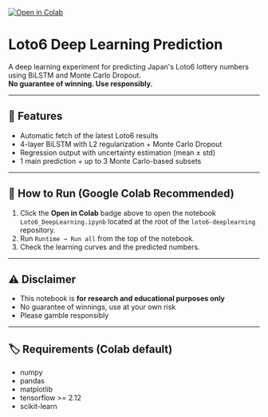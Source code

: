 [![Open in Colab](https://colab.research.google.com/assets/colab-badge.svg)](https://colab.research.google.com/github/raskolnikoff/loto6-deeplearning/blob/main/loto6-deeplearning.ipynb)

# Loto6 Deep Learning Prediction

A deep learning experiment for predicting Japan's Loto6 lottery numbers using BiLSTM and Monte Carlo Dropout.  
**No guarantee of winning. Use responsibly.**

---

## 📌 Features
- Automatic fetch of the latest Loto6 results
- 4-layer BiLSTM with L2 regularization + Monte Carlo Dropout
- Regression output with uncertainty estimation (mean ± std)
- 1 main prediction + up to 3 Monte Carlo-based subsets

---

## 🚀 How to Run (Google Colab Recommended)
1. Click the **Open in Colab** badge above to open the notebook `Loto6_DeepLearning.ipynb` located at the root of the `loto6-deeplearning` repository.
2. Run `Runtime → Run all` from the top of the notebook.
3. Check the learning curves and the predicted numbers.

---

## ⚠️ Disclaimer
- This notebook is **for research and educational purposes only**
- No guarantee of winnings, use at your own risk
- Please gamble responsibly

---

## 🏷️ Requirements (Colab default)
- numpy
- pandas
- matplotlib
- tensorflow >= 2.12
- scikit-learn
